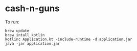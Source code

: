 # cash-n-guns

To run:

```
brew update
brew intall kotlin
kotlinc Application.kt -include-runtime -d application.jar
java -jar application.jar
```
